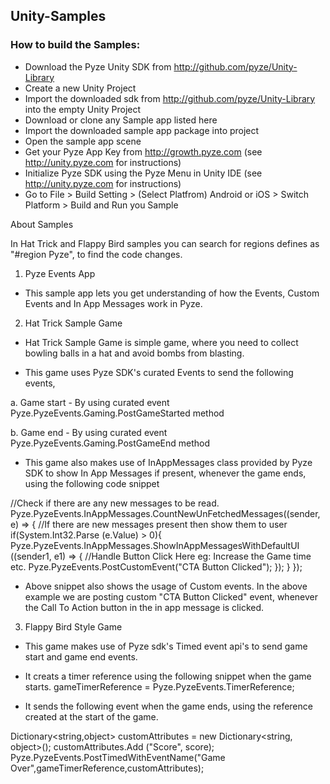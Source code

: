 ## Unity-Samples

### How to build the Samples:

- Download the Pyze Unity SDK from http://github.com/pyze/Unity-Library
- Create a new Unity Project
- Import the downloaded sdk from http://github.com/pyze/Unity-Library into the empty Unity Project
- Download or clone any Sample app listed here
- Import the downloaded sample app package into project
- Open the sample app scene
- Get your Pyze App Key from http://growth.pyze.com  (see http://unity.pyze.com for instructions)
- Initialize Pyze SDK using the Pyze Menu in Unity IDE (see http://unity.pyze.com for instructions)
- Go to File > Build Setting > (Select Platfrom) Android or iOS > Switch Platform > Build and Run you Sample

About Samples

In Hat Trick and Flappy Bird samples you can search for regions defines as "#region Pyze", to find the code changes.

1. Pyze Events App
- This sample app lets you get understanding of how the Events, Custom Events and In App Messages work in Pyze.

2. Hat Trick Sample Game
- Hat Trick Sample Game is simple game, where you need to collect bowling balls in a hat and avoid bombs from blasting. 

- This game uses Pyze SDK's curated Events to send the following events,

a. Game start - By using curated event Pyze.PyzeEvents.Gaming.PostGameStarted method

b. Game end   - By using curated event Pyze.PyzeEvents.Gaming.PostGameEnd method

- This game also makes use of InAppMessages class provided by Pyze SDK to show In App Messages if present, whenever the game ends, using the following code snippet

//Check if there are any new messages to be read.
Pyze.PyzeEvents.InAppMessages.CountNewUnFetchedMessages((sender, e) => {
	//If there are new messages present then show them to user
	if(System.Int32.Parse (e.Value) > 0){
		Pyze.PyzeEvents.InAppMessages.ShowInAppMessagesWithDefaultUI ((sender1, e1) => {
			//Handle Button Click Here eg: Increase the Game time etc.
			Pyze.PyzeEvents.PostCustomEvent("CTA Button Clicked");
		});
	}
});

- Above snippet also shows the usage of Custom events. In the above example we are posting custom "CTA Button Clicked" event, whenever the Call To Action button in the in app message is clicked.

3. Flappy Bird Style Game
- This game makes use of Pyze sdk's Timed event api's to send game start and game end events.
- It creats a timer reference using the following snippet when the game starts.
gameTimerReference = Pyze.PyzeEvents.TimerReference;

- It sends the following event when the game ends, using the reference created at the start of the game.

Dictionary<string,object> customAttributes = new Dictionary<string, object>();
customAttributes.Add ("Score", score);
Pyze.PyzeEvents.PostTimedWithEventName("Game Over",gameTimerReference,customAttributes);
